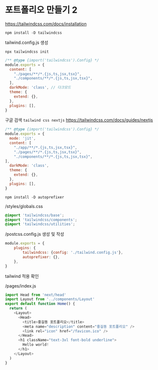 # 포트폴리오 만들기 2
https://tailwindcss.com/docs/installation
```
npm install -D tailwindcss
```
tailwind.config.js 생성
```
npx tailwindcss init
```
```js
/** @type {import('tailwindcss').Config} */
module.exports = {
  content: [
    "./pages/**/*.{js,ts,jsx,tsx}",
    "./components/**/*.{js,ts,jsx,tsx}",
  ],
  darkMode: 'class', // 다크모드
  theme: {
    extend: {},
  },  
  plugins: [],
}
```

구글 검색 ` tailwind css nextjs `
https://tailwindcss.com/docs/guides/nextjs

```js
/** @type {import('tailwindcss').Config} */
module.exports = {
  mode: 'jit',
  content: [
    "./app/**/*.{js,ts,jsx,tsx}",
    "./pages/**/*.{js,ts,jsx,tsx}",
    "./components/**/*.{js,ts,jsx,tsx}",
],
  darkMode: 'class',
  theme: {
    extend: {},
  },  
  plugins: [],
}
```


```
npm install -D autoprefixer
```

/styles/globals.css

```css
@import 'tailwindcss/base';
@import 'tailwindcss/components';
@import 'tailwindcss/utilities';
```

/postcss.config.js 생성 및 작성
```js
module.exports = {
    plugins: {
        tailwindcss: {config: './tailwind.config.js'},
        autoprefixer: {},
    },
}
```

tailwind 적용 확인

/pages/index.js
```js
import Head from 'next/head'
import Layout from '../components/Layout'
export default function Home() {
  return (
    <Layout>
      <Head>
        <title>홍길동 포트폴리오</title>
        <meta name="description" content="홍길동 포트폴리오" />
        <link rel="icon" href="/favicon.ico" />
      </Head>      
      <h1 className="text-3xl font-bold underline">
        Hello world!
      </h1>
    </Layout>
  )
}
```
